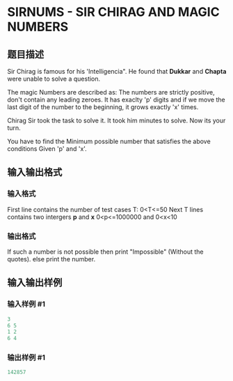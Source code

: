 # SIRNUMS - SIR CHIRAG AND MAGIC NUMBERS

## 题目描述

Sir Chirag is famous for his 'Intelligencia". He found that **Dukkar** and **Chapta** were unable to solve a question.

The magic Numbers are described as: The numbers are strictly positive, don't contain any leading zeroes. It has exaclty 'p' digits and if we move the last digit of the number to the beginning, it grows exactly 'x' times.

Chirag Sir took the task to solve it. It took him minutes to solve. Now its your turn.

You have to find the Minimum possible number that satisfies the above conditions Given 'p' and 'x'.

## 输入输出格式

### 输入格式

First line contains the number of test cases T: 0<T<=50 Next T lines contains two intergers **p** and **x** 0<p<=1000000 and 0<x<10

### 输出格式

If such a number is not possible then print "Impossible" (Without the quotes). else print the number.

## 输入输出样例

### 输入样例 #1

```cpp
3
6 5
1 2
6 4
```


### 输出样例 #1

```cpp
142857
```


